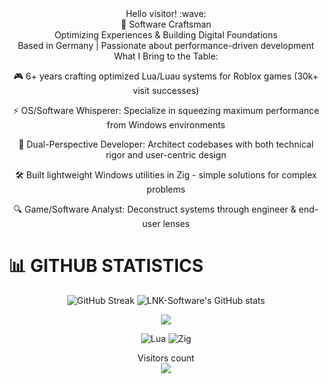 
<div align="center"> Hello visitor! :wave: </div>

<div align="center"> 🚀 Software Craftsman </div>
<div align="center"> Optimizing Experiences & Building Digital Foundations </div>
<div align="center"> Based in Germany | Passionate about performance-driven development </div>


  <div align="center">
  What I Bring to the Table:
  
  🎮 6+ years crafting optimized Lua/Luau systems for Roblox games (30k+ visit successes)
  
  ⚡ OS/Software Whisperer: Specialize in squeezing maximum performance from Windows environments
  
  🧠 Dual-Perspective Developer: Architect codebases with both technical rigor and user-centric design
  
  🛠️ Built lightweight Windows utilities in Zig - simple solutions for complex problems
  
  🔍 Game/Software Analyst: Deconstruct systems through engineer & end-user lenses
  </div>


# 📊 GITHUB STATISTICS

<p align="center">
  <img src="https://github-readme-streak-stats.herokuapp.com?user=LNK-Software&theme=transparent&border_radius=10&date_format=j%20M%5B%20Y%5D&mode=weekly&card_width=600&card_height=200&stroke=0068EB" alt="GitHub Streak" />
  <img src="https://github-readme-stats.vercel.app/api?username=LNK-Software&show_icons=true&theme=transparent" alt="LNK-Software's GitHub stats" />
</p>

<div align="center">
</div>

<div align="center">
  <a href="https://github.com/LNK-Software/LNK-Software">
    <img align="center" src="https://github-readme-stats.vercel.app/api/top-langs/?username=LNK-Software&hide=java,html,tex&title_color=ffffff&text_color=c9cacc&icon_color=2bbc8a&bg_color=1d1f21&langs_count=3" />
  </a>
</div>

<p align="center">
  <img src="https://img.shields.io/badge/Lua-11111C?style=for-the-badge&logo=lua&logoColor=white" alt="Lua" />
  <img src="https://img.shields.io/badge/Zig-11111C?style=for-the-badge&logo=zig&logoColor=F7DF1E" alt="Zig" />
</p>

<p align="center"> 
  Visitors count<br>
  <img src="https://profile-counter.glitch.me/LNK-Software/count.svg" />
</p>
